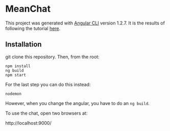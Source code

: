 # MeanChat

This project was generated with [Angular CLI](https://github.com/angular/angular-cli) version 1.2.7.  It is the results of following the tutorial [here](https://www.djamware.com/post/58e0d15280aca75cdc948e4e/building-chat-application-using-mean-stack-angular-4-and-socketio).

## Installation

git clone this repository.  Then, from the root:

```
npm install
ng build
npm start
```
For the last step you can do this instead:
```
nodemon
```
However, when you change the angular, you have to do an `ng build`.

To use the chat, open two browsers at:

http://localhost:9000/